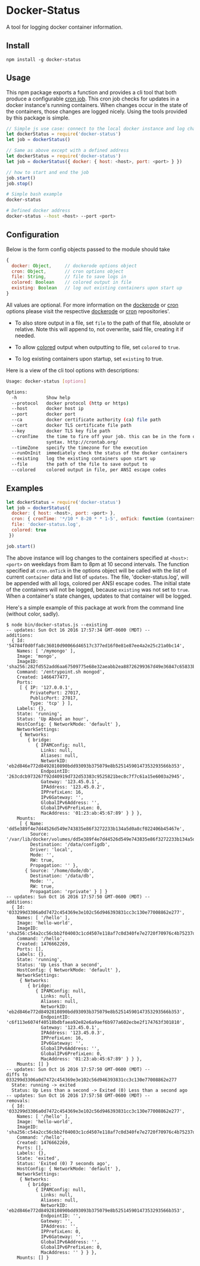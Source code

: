 # Docker-Status

A tool for logging docker container information.

## Install

```
npm install -g docker-status
```

## Usage

This npm package exports a function and provides a cli tool that both produce a configurable [cron job](https://github.com/ncb000gt/node-cron).
This cron job checks for updates in a docker instance's running containers.
When changes occur in the state of the containers, those changes are logged nicely.
Using the tools provided by this package is simple.

```javascript
// Simple js use case: connect to the local docker instance and log changes to the state of the containers
let dockerStatus = require('docker-status')
let job = dockerStatus()

// Same as above except with a defined address
let dockerStatus = require('docker-status')
let job = dockerStatus({ docker: { host: <host>, port: <port> } })

// how to start and end the job
job.start()
job.stop()
```

```bash
# Simple bash example
docker-status

# Defined docker address
docker-status --host <host> --port <port>
```


## Configuration

Below is the form config objects passed to the module should take

```javascript
{
  docker: Object,     // dockerode options object
  cron: Object,       // cron options object
  file: String,       // file to save logs in
  colored: Boolean    // colored output in file
  existing: Boolean   // log out existing containers upon start up
}
```

All values are optional. For more information on the [dockerode](https://github.com/apocas/dockerode) or [cron](https://github.com/ncb000gt/node-cron) options please visit the respective [dockerode](https://github.com/apocas/dockerode) or [cron](https://github.com/ncb000gt/node-cron) repositories'.

- To also store output in a file, set ```file``` to the path of that file, absolute or relative. Note this will append to, not overwrite, said file, creating it if needed.

- To allow [colored](https://github.com/Marak/colors.js) output when outputting to file, set ```colored``` to ```true```.

- To log existing containers upon startup, set ```existing``` to true.

Here is a view of the cli tool options with descriptions:

```bash
Usage: docker-status [options]

Options:
  -h           Show help                                               [boolean]
  --protocol   docker protocol (http or https)
  --host       docker host ip
  --port       docker port
  --ca         docker certificate authority (ca) file path
  --cert       docker TLS certificate file path
  --key        docker TLS key file path
  --cronTime   the time to fire off your job. this can be in the form of cron
               syntax. http://crontab.org/
  --timeZone   specify the timezone for the execution
  --runOnInit  immediately check the status of the docker containers
  --existing   log the existing containers upon start up
  --file       the path of the file to save output to
  --colored    colored output in file, per ANSI escape codes
```


## Examples

```javascript
let dockerStatus = require('docker-status')
let job = dockerStatus({
  docker: { host: <host>, port: <port> },
  cron: { cronTime: '*/10 * 8-20 * * 1-5', onTick: function (containers, updates) { ... } },
  file: 'docker-status.log',
  colored: true
 })

job.start()
```

The above instance will log changes to the containers specified at ```<host>:<port>``` on weekdays from 8am to 8pm at 10 second intervals. The function specified at ```cron.onTick``` in the options object will be called with the list of current ```container``` data and list of ```updates```. The file, 'docker-status.log', will be appended with all logs, colored per ANSI escape codes. The initial state of the containers will not be logged, because ```existing``` was not set to ```true```. When a container's state changes, updates to that container will be logged.

Here's a simple example of this package at work from the command line (without color, sadly).

```
$ node bin/docker-status.js --existing
-- updates: Sun Oct 16 2016 17:57:34 GMT-0600 (MDT) --
additions:
  { Id: '54784f0d0ffa8c36010d90066d46517c377ed16f0e81e87ee4a2e25c21a0bc14',
    Names: [ '/mymongo' ],
    Image: 'mongo',
    ImageID: 'sha256:282fd552add6aa67509775e68e32aeabb2ea88726299367d49e36847c65833b4',
    Command: '/entrypoint.sh mongod',
    Created: 1466477477,
    Ports: 
     [ { IP: '127.0.0.1',
         PrivatePort: 27017,
         PublicPort: 27017,
         Type: 'tcp' } ],
    Labels: {},
    State: 'running',
    Status: 'Up About an hour',
    HostConfig: { NetworkMode: 'default' },
    NetworkSettings: 
     { Networks: 
        { bridge: 
           { IPAMConfig: null,
             Links: null,
             Aliases: null,
             NetworkID: 'eb2d846e772d8492810890bdd93093b375079e8b52514590147353293566b353',
             EndpointID: '263cdcb973267f92d40919d732d53383c9525821bec8c7f7c61a15e6003a2945',
             Gateway: '123.45.0.1',
             IPAddress: '123.45.0.2',
             IPPrefixLen: 16,
             IPv6Gateway: '',
             GlobalIPv6Address: '',
             GlobalIPv6PrefixLen: 0,
             MacAddress: '01:23:ab:45:67:89' } } },
    Mounts: 
     [ { Name: 'dd5e389f4e7d44526d549e743835e86f3272233b134a5d0a8cf022406b45467e',
         Source: '/var/lib/docker/volumes/dd5e389f4e7d44526d549e743835e86f3272233b134a5d0a8cf022406b45467e/_data',
         Destination: '/data/configdb',
         Driver: 'local',
         Mode: '',
         RW: true,
         Propagation: '' },
       { Source: '/home/dude/db',
         Destination: '/data/db',
         Mode: '',
         RW: true,
         Propagation: 'rprivate' } ] }
-- updates: Sun Oct 16 2016 17:57:50 GMT-0600 (MDT) --
additions:
  { Id: '033299d3306a0d7472c454369e3e102c56d946393831cc3c130e77008862e277',
    Names: [ '/hello' ],
    Image: 'hello-world',
    ImageID: 'sha256:c54a2cc56cbb2f04003c1cd4507e118af7c0d340fe7e2720f70976c4b75237dc',
    Command: '/hello',
    Created: 1476662269,
    Ports: [],
    Labels: {},
    State: 'running',
    Status: 'Up Less than a second',
    HostConfig: { NetworkMode: 'default' },
    NetworkSettings: 
     { Networks: 
        { bridge: 
           { IPAMConfig: null,
             Links: null,
             Aliases: null,
             NetworkID: 'eb2d846e772d8492810890bdd93093b375079e8b52514590147353293566b353',
             EndpointID: 'c6f113e6074f40518bdbfaea92e82e6a9aef6b977a602ecbe2f174763f301810',
             Gateway: '123.45.0.1',
             IPAddress: '123.45.0.3',
             IPPrefixLen: 16,
             IPv6Gateway: '',
             GlobalIPv6Address: '',
             GlobalIPv6PrefixLen: 0,
             MacAddress: '01:23:ab:45:67:89' } } },
    Mounts: [] }
-- updates: Sun Oct 16 2016 17:57:50 GMT-0600 (MDT) --
diffs to 033299d3306a0d7472c454369e3e102c56d946393831cc3c130e77008862e277
  State: running -> exited
  Status: Up Less than a second -> Exited (0) Less than a second ago
-- updates: Sun Oct 16 2016 17:57:58 GMT-0600 (MDT) --
removals:
  { Id: '033299d3306a0d7472c454369e3e102c56d946393831cc3c130e77008862e277',
    Names: [ '/hello' ],
    Image: 'hello-world',
    ImageID: 'sha256:c54a2cc56cbb2f04003c1cd4507e118af7c0d340fe7e2720f70976c4b75237dc',
    Command: '/hello',
    Created: 1476662269,
    Ports: [],
    Labels: {},
    State: 'exited',
    Status: 'Exited (0) 7 seconds ago',
    HostConfig: { NetworkMode: 'default' },
    NetworkSettings: 
     { Networks: 
        { bridge: 
           { IPAMConfig: null,
             Links: null,
             Aliases: null,
             NetworkID: 'eb2d846e772d8492810890bdd93093b375079e8b52514590147353293566b353',
             EndpointID: '',
             Gateway: '',
             IPAddress: '',
             IPPrefixLen: 0,
             IPv6Gateway: '',
             GlobalIPv6Address: '',
             GlobalIPv6PrefixLen: 0,
             MacAddress: '' } } },
    Mounts: [] }
```
